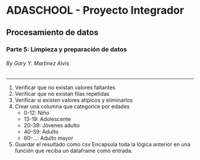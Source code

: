 # ADASCHOOL - Proyecto Integrador
## Procesamiento de datos
### Parte 5: Limpieza y preparación de datos
###### By Gary Y. Martinez Alvis
***

1. Verificar que no existan valores faltantes
2. Verificar que no existan filas repetidas
3. Verificar si existen valores atípicos y eliminarlos
4. Crear una columna que categorice por edades
    * 0-12: Niño
    * 13-19: Adolescente
    * 20-39: Jóvenes adulto
    * 40-59: Adulto
    * 60-...: Adulto mayor
5. Guardar el resultado como csv
Encapsula toda la lógica anterior en una función que reciba un dataframe como entrada.